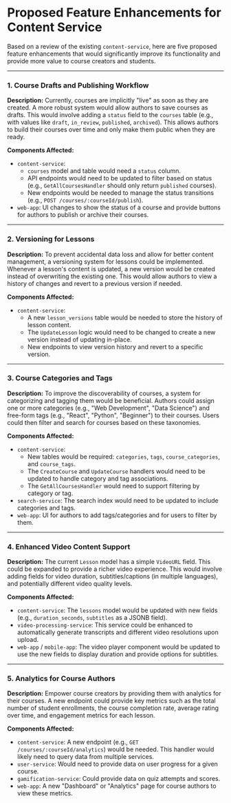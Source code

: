 # Proposed Feature Enhancements for Content Service

Based on a review of the existing `content-service`, here are five proposed feature enhancements that would significantly improve its functionality and provide more value to course creators and students.

---

### 1. Course Drafts and Publishing Workflow

**Description:**
Currently, courses are implicitly "live" as soon as they are created. A more robust system would allow authors to save courses as drafts. This would involve adding a `status` field to the `courses` table (e.g., with values like `draft`, `in_review`, `published`, `archived`). This allows authors to build their courses over time and only make them public when they are ready.

**Components Affected:**
- `content-service`:
    - `courses` model and table would need a `status` column.
    - API endpoints would need to be updated to filter based on status (e.g., `GetAllCoursesHandler` should only return `published` courses).
    - New endpoints would be needed to manage the status transitions (e.g., `POST /courses/:courseId/publish`).
- `web-app`: UI changes to show the status of a course and provide buttons for authors to publish or archive their courses.

---

### 2. Versioning for Lessons

**Description:**
To prevent accidental data loss and allow for better content management, a versioning system for lessons could be implemented. Whenever a lesson's content is updated, a new version would be created instead of overwriting the existing one. This would allow authors to view a history of changes and revert to a previous version if needed.

**Components Affected:**
- `content-service`:
    - A new `lesson_versions` table would be needed to store the history of lesson content.
    - The `UpdateLesson` logic would need to be changed to create a new version instead of updating in-place.
    - New endpoints to view version history and revert to a specific version.

---

### 3. Course Categories and Tags

**Description:**
To improve the discoverability of courses, a system for categorizing and tagging them would be beneficial. Authors could assign one or more categories (e.g., "Web Development", "Data Science") and free-form tags (e.g., "React", "Python", "Beginner") to their courses. Users could then filter and search for courses based on these taxonomies.

**Components Affected:**
- `content-service`:
    - New tables would be required: `categories`, `tags`, `course_categories`, and `course_tags`.
    - The `CreateCourse` and `UpdateCourse` handlers would need to be updated to handle category and tag associations.
    - The `GetAllCoursesHandler` would need to support filtering by category or tag.
- `search-service`: The search index would need to be updated to include categories and tags.
- `web-app`: UI for authors to add tags/categories and for users to filter by them.

---

### 4. Enhanced Video Content Support

**Description:**
The current `Lesson` model has a simple `VideoURL` field. This could be expanded to provide a richer video experience. This would involve adding fields for video duration, subtitles/captions (in multiple languages), and potentially different video quality levels.

**Components Affected:**
- `content-service`: The `lessons` model would be updated with new fields (e.g., `duration_seconds`, `subtitles` as a JSONB field).
- `video-processing-service`: This service could be enhanced to automatically generate transcripts and different video resolutions upon upload.
- `web-app` / `mobile-app`: The video player component would be updated to use the new fields to display duration and provide options for subtitles.

---

### 5. Analytics for Course Authors

**Description:**
Empower course creators by providing them with analytics for their courses. A new endpoint could provide key metrics such as the total number of student enrollments, the course completion rate, average rating over time, and engagement metrics for each lesson.

**Components Affected:**
- `content-service`: A new endpoint (e.g., `GET /courses/:courseId/analytics`) would be needed. This handler would likely need to query data from multiple services.
- `user-service`: Would need to provide data on user progress for a given course.
- `gamification-service`: Could provide data on quiz attempts and scores.
- `web-app`: A new "Dashboard" or "Analytics" page for course authors to view these metrics.
